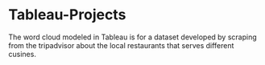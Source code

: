 # Tableau-Projects


The word cloud modeled in Tableau is for a dataset developed by scraping from the tripadvisor about the local restaurants that serves different cusines. 
